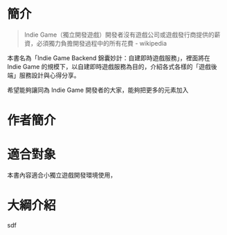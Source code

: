 # 簡介

> Indie Game（獨立開發遊戲）開發者沒有遊戲公司或遊戲發行商提供的薪資，必須獨力負擔開發過程中的所有花費 - wikipedia

本書名為「Indie Game Backend 錦囊妙計：自建即時遊戲服務」，裡面將在 Indie Game 的規模下，以自建即時遊戲服務為目的，介紹各式各樣的「遊戲後端」服務設計與心得分享。

希望能夠讓同為 Indie Game 開發者的大家，能夠把更多的元素加入

# 作者簡介

# 適合對象

本書內容適合小獨立遊戲開發環境使用，

# 大綱介紹

sdf

